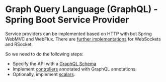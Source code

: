 # Graph Query Language (GraphQL) - Spring Boot Service Provider

Service providers can be implemented based on HTTP with bot Spring WebMVC and WebFlux.
There are [further implementations](https://docs.spring.io/spring-boot/docs/current/reference/html/web.html#web.graphql.transports)
for WebSockets and RSocket.

So we need to do the following steps:
- Specify the API with a [GraphQL Schema](../src/main/resources/graphql/blog.graphqls)
- Implement [controllers](../src/main/java/de/samples/apicomparison/provider/boundary/graphql) annotated with GraphQL annotations.
- Optionally, implement [scalars](../src/main/java/de/samples/apicomparison/provider/boundary/graphql/scalars).
